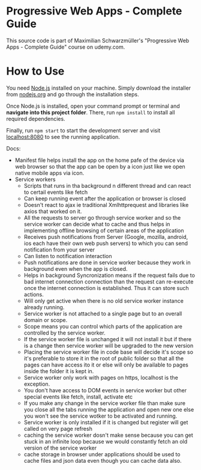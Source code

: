 # Progressive Web Apps - Complete Guide
This source code is part of Maximilian Schwarzmüller's "Progressive Web Apps - Complete Guide" course on udemy.com.

# How to Use
You need [Node.js](https://nodejs.org) installed on your machine. Simply download the installer from [nodejs.org](https://nodejs.org) and go through the installation steps.

Once Node.js is installed, open your command prompt or terminal and **navigate into this project folder**. There, run `npm install` to install all required dependencies.

Finally, run `npm start` to start the development server and visit [localhost:8080](http://localhost:8080) to see the running application.


Docs: 

- Manifest file helps install the app on the home pafe of the device via web browser so that the app can be open by a icon just like we open native mobile apps via icon.
- Service workers
  - Scripts that runs in tha background n different thread and can react to certail events like fetch
  - Can keep running event after the application or browser is closed
  - Doesn't react to ajax ie traditional Xmlhttprequest and libraries like axios that worked on it.
  - All the requests to server go through service worker and so the service worker can decide what to cache and thus helps in implementing offline browsing of certain areas of the application
  - Receives push notifications from Server (Google, mozilla, android, ios each have their own web push servers) to which you can send notification from your server
  - Can listen to notification interaction
  - Push notifications are done in service worker because they work in background even when the app is closed.
  - Helps in background Syncronization means if the request fails due to bad internet connection connection than the request can re-execute once the internet connection is established. Thus it can store such actions.
  - Will only get active when there is no old service worker instance already running.
  - Service worker is not attached to a single page but to an overall domain or scope.
  - Scope means you can control which parts of the application are controlled by the service worker.
  - If the service worker file is unchanged it will not install it but if there is a change then service worker will be upgraded to the new version
  - Placing the service worker file in code base will decide it's scope so it's preferable to store it in the root of public folder so that all the pages can have access ito it or else will only be available to pages inside the folder it is kept in.
  - Service worker only work with pages on https, localhost is the exception.
  - You don't have access to DOM events in service worker but other special events like fetch, install, activate etc
  - If you make any change in the service worker file than make sure you close all the tabs running the application and open new one else you won't see the service wotker to be activated and running.
  - Service worker is only installed if it is changed but register will get called on very page refresh
  - caching the service worker dosn't make sense because you can get stuck in an infinite loop because we would constantly fetch an old version of the service worker
  - cache storage in browser under applications should be used to cache files and json data even though you can cache data also.